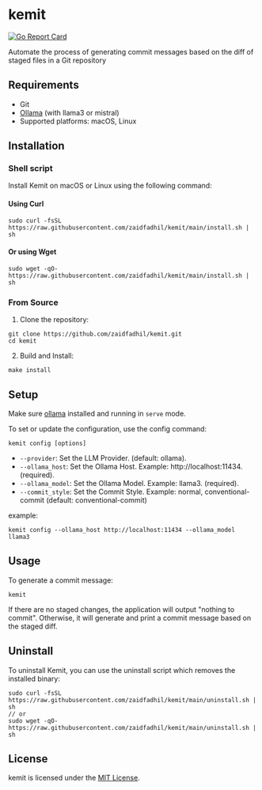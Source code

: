 # kemit
[![Go Report Card](https://goreportcard.com/badge/github.com/zaidfadhil/kemit)](https://goreportcard.com/report/github.com/zaidfadhil/kemit)

Automate the process of generating commit messages based on the diff of staged files in a Git repository

## Requirements
- Git
- [Ollama](https://ollama.com) (with llama3 or mistral)
- Supported platforms: macOS, Linux

## Installation

### Shell script

Install Kemit on macOS or Linux using the following command:

#### Using Curl

```shell
sudo curl -fsSL https://raw.githubusercontent.com/zaidfadhil/kemit/main/install.sh | sh
```

#### Or using Wget

```shell
sudo wget -qO- https://raw.githubusercontent.com/zaidfadhil/kemit/main/install.sh | sh
```

### From Source

1. Clone the repository:
```shell
git clone https://github.com/zaidfadhil/kemit.git
cd kemit
```

2. Build and Install:
```shell
make install
```

## Setup
Make sure [ollama](https://ollama.com) installed and running in `serve` mode.

To set or update the configuration, use the config command:

```shell
kemit config [options]
```
- `--provider`: Set the LLM Provider. (default: ollama).
- `--ollama_host`: Set the Ollama Host. Example: http://localhost:11434. (required).
- `--ollama_model`: Set the Ollama Model. Example: llama3. (required).
- `--commit_style`: Set the Commit Style. Example: normal, conventional-commit (default: conventional-commit)

example:
```shell
kemit config --ollama_host http://localhost:11434 --ollama_model llama3
```

## Usage

To generate a commit message:

```shell
kemit
```

If there are no staged changes, the application will output "nothing to commit". Otherwise, it will generate and print a commit message based on the staged diff.

## Uninstall

To uninstall Kemit, you can use the uninstall script which removes the installed binary:

```shell
sudo curl -fsSL https://raw.githubusercontent.com/zaidfadhil/kemit/main/uninstall.sh | sh
// or
sudo wget -qO- https://raw.githubusercontent.com/zaidfadhil/kemit/main/uninstall.sh | sh
```

## License
kemit is licensed under the [MIT License](https://github.com/zaidfadhil/kemit/blob/master/LICENSE).
